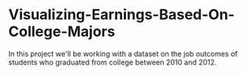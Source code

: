 # Visualizing-Earnings-Based-On-College-Majors


In this project we'll be working with a dataset on the job outcomes of students who graduated from college between 2010 and 2012. 
